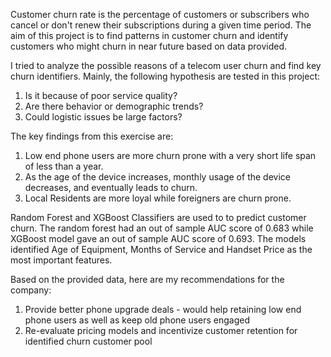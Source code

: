 Customer churn rate is the percentage of customers or subscribers who cancel or don't renew their subscriptions during a given time period. The aim of this project is to find patterns in customer churn and identify customers who might churn in near future based on data provided.

I tried to analyze the possible reasons of a telecom user churn and find key churn identifiers. Mainly, the following hypothesis are tested in this project:
1. Is it because of poor service quality?
2. Are there behavior or demographic trends?
3. Could logistic issues be large factors? 

The key findings from this exercise are:
1. Low end phone users are more churn prone with a very short life span of less than a year.
2. As the age of the device increases, monthly usage of the device decreases, and eventually leads to churn.
3. Local Residents are more loyal while foreigners are churn prone.

Random Forest and XGBoost Classifiers are used to to predict customer churn. The random forest had an out of sample AUC score of 0.683 while XGBoost model gave an out of sample AUC score of 0.693. The models identified Age of Equipment, Months of Service and Handset Price as the most important features.

Based on the provided data, here are my recommendations for the company:
1. Provide better phone upgrade deals - would help retaining low end phone users as well as keep old phone users engaged
2. Re-evaluate pricing models and incentivize customer retention for identified churn customer pool
